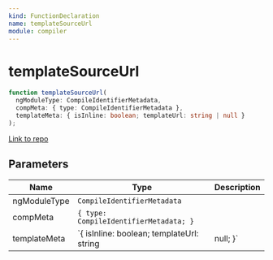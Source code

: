 ```yaml
---
kind: FunctionDeclaration
name: templateSourceUrl
module: compiler
---
```


# templateSourceUrl

```ts
function templateSourceUrl(
  ngModuleType: CompileIdentifierMetadata,
  compMeta: { type: CompileIdentifierMetadata },
  templateMeta: { isInline: boolean; templateUrl: string | null }
);
```

[Link to repo](https://github.com/timdeschryver/angular/blob/master/packages/compiler/src/compile_metadata.ts#L763-L779)

## Parameters

| Name         | Type                                      | Description |
| ------------ | ----------------------------------------- | ----------- |
| ngModuleType | `CompileIdentifierMetadata`               |             |
| compMeta     | `{ type: CompileIdentifierMetadata; }`    |             |
| templateMeta | `{ isInline: boolean; templateUrl: string | null; }`    |  |
